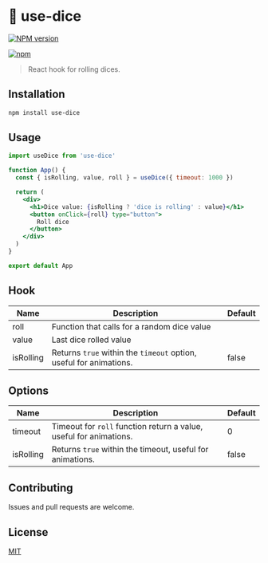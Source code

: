 # 🎲 use-dice

[![NPM version](https://badge.fury.io/js/use-dice.svg)](http://badge.fury.io/js/use-dice)

[![npm](https://nodei.co/npm/use-dice.png)](https://www.npmjs.com/package/use-dice)

> React hook for rolling dices.

## Installation

```sh
npm install use-dice
```

## Usage

```jsx
import useDice from 'use-dice'

function App() {
  const { isRolling, value, roll } = useDice({ timeout: 1000 })

  return (
    <div>
      <h1>Dice value: {isRolling ? 'dice is rolling' : value}</h1>
      <button onClick={roll} type="button">
        Roll dice
      </button>
    </div>
  )
}

export default App
```

## Hook

| Name      | Description                                                        | Default |
| --------- | ------------------------------------------------------------------ | ------- |
| roll      | Function that calls for a random dice value                        |         |
| value     | Last dice rolled value                                             |         |
| isRolling | Returns `true` within the `timeout` option, useful for animations. | false   |

## Options

| Name      | Description                                                        | Default |
| --------- | ------------------------------------------------------------------ | ------- |
| timeout   | Timeout for `roll` function return a value, useful for animations. | 0       |
| isRolling | Returns `true` within the timeout, useful for animations.          | false   |

## Contributing

Issues and pull requests are welcome.

## License

[MIT](https://github.com/rfoell/styled-content-loader/blob/main/LICENSE)
